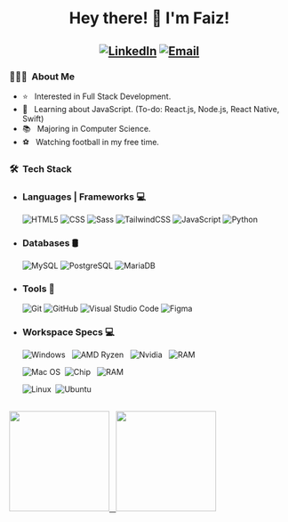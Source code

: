 <h1 align="center"> Hey there! 👋 I'm Faiz!</h1>
<h2 align="center">
<a href="https://www.linkedin.com/in/faiz-haji-ali-rahim/"><img alt="LinkedIn" src="https://img.shields.io/badge/LinkedIn-Faiz%20Rahim-blue?style=for-the-badge&logo=linkedin"></a>
<a href="mailto:faizuddin1280@gmail.com"><img alt="Email" src="https://img.shields.io/badge/Email-faizuddin1280@gmail.com-red?style=for-the-badge&logo=gmail"></a>
</h2>

<h3> 👨🏻‍💻 &nbsp;About Me </h3>

- ⭐️ &nbsp; Interested in Full Stack Development.
- 🤔 &nbsp; Learning about JavaScript. (To-do: React.js, Node.js, React Native, Swift)
- 📚 &nbsp; Majoring in Computer Science.
- ⚽️ &nbsp; Watching football in my free time.

<h3> 🛠 &nbsp;Tech Stack</h3>

- ### Languages | Frameworks 💻 &nbsp;
  ![HTML5](https://img.shields.io/badge/HTML5-E34F26?style=for-the-badge&logo=html5&logoColor=white)
  ![CSS](https://img.shields.io/badge/CSS3-1572B6?style=for-the-badge&logo=css3&logoColor=white)
  ![Sass](https://img.shields.io/badge/Sass-CC6699?style=for-the-badge&logo=sass&logoColor=white)
  ![TailwindCSS](https://img.shields.io/badge/Tailwind_CSS-38B2AC?style=for-the-badge&logo=tailwind-css&logoColor=white)
  ![JavaScript](https://img.shields.io/badge/JavaScript-323330?style=for-the-badge&logo=javascript&logoColor=F7DF1E)
  ![Python](https://img.shields.io/badge/Python-FFD43B?style=for-the-badge&logo=python&logoColor=darkgreen)
  
- ### Databases 🛢 &nbsp;
  ![MySQL](https://img.shields.io/badge/MySQL-00000F?style=for-the-badge&logo=mysql&logoColor=white)
  ![PostgreSQL](https://img.shields.io/badge/PostgreSQL-316192?style=for-the-badge&logo=postgresql&logoColor=white)
  ![MariaDB](https://img.shields.io/badge/MariaDB-003545?style=for-the-badge&logo=mariadb&logoColor=white)
 
- ### Tools 🔧 &nbsp;
  ![Git](https://img.shields.io/badge/Git-F05032?style=for-the-badge&logo=git&logoColor=white)
  ![GitHub](https://img.shields.io/badge/GitHub-100000?style=for-the-badge&logo=github&logoColor=white)
  ![Visual Studio Code](https://img.shields.io/badge/Visual_Studio_Code-0078D4?style=for-the-badge&logo=visual%20studio%20code&logoColor=white)
  ![Figma](https://img.shields.io/badge/Figma-F24E1E?style=for-the-badge&logo=figma&logoColor=white)

  
- ### Workspace Specs 💻 &nbsp;
  ![Windows](https://img.shields.io/badge/Windows-0078D6?style=for-the-badge&logo=windows&logoColor=white) &nbsp; ![AMD Ryzen](https://img.shields.io/badge/AMD-Ryzen_5_3600-ED1C24?style=for-the-badge&logo=amd&logoColor=white) &nbsp; ![Nvidia](https://img.shields.io/badge/NVIDIA-GTX1660S-76B900?style=for-the-badge&logo=nvidia&logoColor=white) &nbsp; ![RAM](https://img.shields.io/badge/RAM-16GB-%230071C5.svg?&style=for-the-badge&logoColor=white)
  
  ![Mac OS](https://img.shields.io/badge/mac%20os-000000?style=for-the-badge&logo=apple&logoColor=white) &nbsp;![Chip](https://img.shields.io/badge/Apple-Apple_M1-999999?style=for-the-badge&logo=apple&logoColor=white) &nbsp; ![RAM](https://img.shields.io/badge/RAM-8GB-%230071C5.svg?&style=for-the-badge&logoColor=white)

  ![Linux](https://img.shields.io/badge/Linux-FCC624?style=for-the-badge&logo=linux&logoColor=black) &nbsp;![Ubuntu](https://img.shields.io/badge/Ubuntu-E95420?style=for-the-badge&logo=ubuntu&logoColor=white)




<br/>

<a href="https://github.com/Faiz-AR" width="100%">
  <img height="180em" src="https://github-readme-stats.vercel.app/api?username=Faiz-AR&theme=buefy&show_icons=true" /> &nbsp; <img height="180em" src="https://github-readme-stats.vercel.app/api/top-langs/?username=Faiz-AR&theme=buefy&layout=compact" />
  
</a>

<br/>

